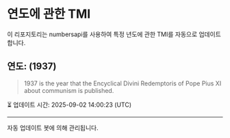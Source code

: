 
# 연도에 관한 TMI

이 리포지토리는 numbersapi를 사용하여 특정 년도에 관한 TMI를 자동으로 업데이트합니다.

## 연도: (1937)
> 1937 is the year that the Encyclical Divini Redemptoris of Pope Pius XI about communism is published.

⏳ 업데이트 시간: 2025-09-02 14:00:23 (UTC)

---
자동 업데이트 봇에 의해 관리됩니다.
